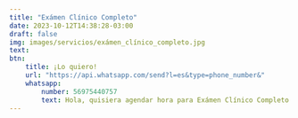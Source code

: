 ```yaml
---
title: "Exámen Clínico Completo"
date: 2023-10-12T14:38:28-03:00
draft: false
img: images/servicios/exámen_clínico_completo.jpg
text:
btn:
    title: ¡Lo quiero!
    url: "https://api.whatsapp.com/send?l=es&type=phone_number&"
    whatsapp:
        number: 56975440757
        text: Hola, quisiera agendar hora para Exámen Clínico Completo
---
```

